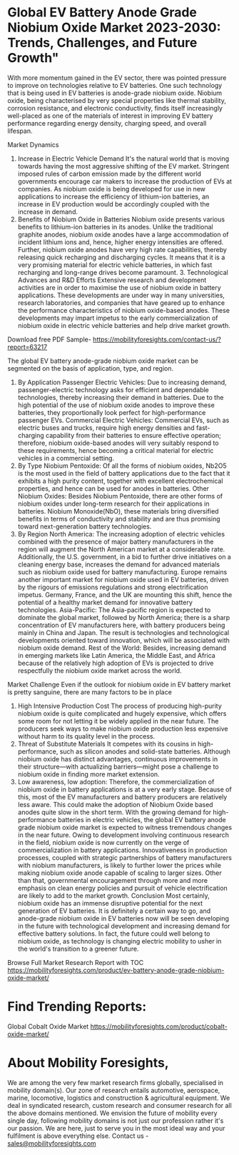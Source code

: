 # Global EV Battery Anode Grade Niobium Oxide Market 2023-2030: Trends, Challenges, and Future Growth"
With more momentum gained in the EV sector, there was pointed pressure to improve on technologies relative to EV batteries. One such technology that is being used in EV batteries is anode-grade niobium oxide. Niobium oxide, being characterised by very special properties like thermal stability, corrosion resistance, and electronic conductivity, finds itself increasingly well-placed as one of the materials of interest in improving EV battery performance regarding energy density, charging speed, and overall lifespan.

Market Dynamics
1. Increase in Electric Vehicle Demand
It's the natural world that is moving towards having the most aggressive shifting of the EV market. Stringent imposed rules of carbon emission made by the different world governments encourage car makers to increase the production of EVs at companies. As niobium oxide is being developed for use in new applications to increase the efficiency of lithium-ion batteries, an increase in EV production would be accordingly coupled with the increase in demand.
2. Benefits of Niobium Oxide in Batteries
Niobium oxide presents various benefits to lithium-ion batteries in its anodes. Unlike the traditional graphite anodes, niobium oxide anodes have a large accommodation of incident lithium ions and, hence, higher energy intensities are offered.  Further, niobium oxide anodes have very high rate capabilities, thereby releasing quick recharging and discharging cycles. It means that it is a very promising material for electric vehicle batteries, in which fast recharging and long-range drives become paramount. 3. Technological Advances and R&D Efforts
Extensive research and development activities are in order to maximise the use of niobium oxide in battery applications. These developments are under way in many universities, research laboratories, and companies that have geared up to enhance the performance characteristics of niobium oxide-based anodes. These developments may impart impetus to the early commercialization of niobium oxide in electric vehicle batteries and help drive market growth.


Download free PDF Sample- https://mobilityforesights.com/contact-us/?report=63217


The global EV battery anode-grade niobium oxide market can be segmented on the basis of application, type, and region.
1. By Application
Passenger Electric Vehicles: Due to increasing demand, passenger-electric technology asks for efficient and dependable technologies, thereby increasing their demand in batteries. Due to the high potential of the use of niobium oxide anodes to improve these batteries, they proportionally look perfect for high-performance passenger EVs.
Commercial Electric Vehicles: Commercial EVs, such as electric buses and trucks, require high energy densities and fast-charging capability from their batteries to ensure effective operation; therefore, niobium oxide-based anodes will very suitably respond to these requirements, hence becoming a critical material for electric vehicles in a commercial setting.
2. By Type
Niobium Pentoxide: Of all the forms of niobium oxides, Nb2O5 is the most used in the field of battery applications due to the fact that it exhibits a high purity content, together with excellent electrochemical properties, and hence can be used for anodes in batteries.
Other Niobium Oxides: Besides Niobium Pentoxide, there are other forms of niobium oxides under long-term research for their applications in batteries. Niobium Monoxide(NbO), these materials bring diversified benefits in terms of conductivity and stability and are thus promising toward next-generation battery technologies.
3. By Region
North America: The increasing adoption of electric vehicles combined with the presence of major battery manufacturers in the region will augment the North American market at a considerable rate. Additionally, the U.S. government, in a bid to further drive initiatives on a cleaning energy base, increases the demand for advanced materials such as niobium oxide used for battery manufacturing.
Europe remains another important market for niobium oxide used in EV batteries, driven by the rigours of emissions regulations and strong electrification impetus. Germany, France, and the UK are mounting this shift, hence the potential of a healthy market demand for innovative battery technologies.
Asia-Pacific: The Asia-pacific region is expected to dominate the global market, followed by North America; there is a sharp concentration of EV manufacturers here, with battery producers being mainly in China and Japan. The result is technologies and technological developments oriented toward innovation, which will be associated with niobium oxide demand.
Rest of the World: Besides, increasing demand in emerging markets like Latin America, the Middle East, and Africa because of the relatively high adoption of EVs is projected to drive respectfully the niobium oxide market across the world.

Market Challenge
Even if the outlook for niobium oxide in EV battery market is pretty sanguine, there are many factors to be in place
1. High Intensive Production Cost
The process of producing high-purity niobium oxide is quite complicated and hugely expensive, which offers some room for not letting it be widely applied in the near future. The producers seek ways to make niobium oxide production less expensive without harm to its quality level in the process.
2. Threat of Substitute Materials
It competes with its cousins in high-performance, such as silicon anodes and solid-state batteries. Although niobium oxide has distinct advantages, continuous improvements in their structure—with actualizing barriers—might pose a challenge to niobium oxide in finding more market extension.
3. Low awareness, low adoption:
Therefore, the commercialization of niobium oxide in battery applications is at a very early stage. Because of this, most of the EV manufacturers and battery producers are relatively less aware. This could make the adoption of Niobium Oxide based anodes quite slow in the short term.
With the growing demand for high-performance batteries in electric vehicles, the global EV battery anode grade niobium oxide market is expected to witness tremendous changes in the near future. Owing to development involving continuous research in the field, niobium oxide is now currently on the verge of commercialization in battery applications.
Innovativeness in production processes, coupled with strategic partnerships of battery manufacturers with niobium manufacturers, is likely to further lower the prices while making niobium oxide anode capable of scaling to larger sizes. Other than that, governmental encouragement through more and more emphasis on clean energy policies and pursuit of vehicle electrification are likely to add to the market growth.
Conclusion
Most certainly, niobium oxide has an immense disruptive potential for the next generation of EV batteries. It is definitely a certain way to go, and anode-grade niobium oxide in EV batteries now will be seen developing in the future with technological development and increasing demand for effective battery solutions. In fact, the future could well belong to niobium oxide, as technology is changing electric mobility to usher in the world's transition to a greener future.


Browse Full Market Research Report with TOC https://mobilityforesights.com/product/ev-battery-anode-grade-niobium-oxide-market/


# Find Trending Reports:
Global Cobalt Oxide Market https://mobilityforesights.com/product/cobalt-oxide-market/

# About Mobility Foresights,
We are among the very few market research firms globally, specialised in mobility domain(s). Our zone of research entails automotive, aerospace, marine, locomotive, logistics and construction & agricultural equipment. We deal in syndicated research, custom research and consumer research for all the above domains mentioned.
We envision the future of mobility every single day, following mobility domains is not just our profession rather it's our passion. We are here, just to serve you in the most ideal way and your fulfilment is above everything else. Contact us -  sales@mobilityforesights.com 





